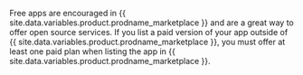 Free apps are encouraged in {{ site.data.variables.product.prodname_marketplace }} and are a great way to offer open source services. If you list a paid version of your app outside of {{ site.data.variables.product.prodname_marketplace }}, you must offer at least one paid plan when listing the app in {{ site.data.variables.product.prodname_marketplace }}.
